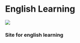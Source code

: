 # English Learning 
![](https://assets.piliapp.com/s3pxy/emoji/meaning/preview/flag-united-kingdom.png?polish=2)

### Site for english learning 
